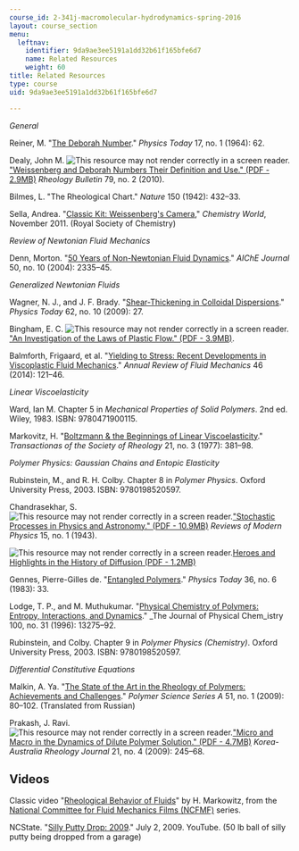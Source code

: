 ```yaml
---
course_id: 2-341j-macromolecular-hydrodynamics-spring-2016
layout: course_section
menu:
  leftnav:
    identifier: 9da9ae3ee5191a1dd32b61f165bfe6d7
    name: Related Resources
    weight: 60
title: Related Resources
type: course
uid: 9da9ae3ee5191a1dd32b61f165bfe6d7

---
```


_General_

Reiner, M. "[The Deborah Number](http://scitation.aip.org/content/aip/magazine/physicstoday/article/17/1/10.1063/1.3051374)." _Physics Today_ 17, no. 1 (1964): 62.

Dealy, John M. ![This resource may not render correctly in a screen reader.](/images/inacessible.gif)["Weissenberg and Deborah Numbers Their Definition and Use." (PDF - 2.9MB)](https://www.rheology.org/sor/Publications/RheoBulletin/RB2010Jul.pdf) _Rheology Bulletin_ 79, no. 2 (2010).

Bilmes, L. "The Rheological Chart." _Nature_ 150 (1942): 432–33.

Sella, Andrea. "[Classic Kit: Weissenberg's Camera](https://www.chemistryworld.com/opinion/classic-kit-weissenbergs-camera/1014829.article)," _Chemistry World_, November 2011. (Royal Society of Chemistry)

_Review of Newtonian Fluid Mechanics_

Denn, Morton. "[50 Years of Non-Newtonian Fluid Dynamics](http://dx.doi.org/10.1002/aic.10357)." _AIChE Journal_ 50, no. 10 (2004): 2335–45.

_Generalized Newtonian Fluids_

Wagner, N. J., and J. F. Brady. "[Shear-Thickening in Colloidal Dispersions](http://scitation.aip.org/content/aip/magazine/physicstoday/article/62/10/10.1063/1.3248476)." _Physics Today_ 62, no. 10 (2009): 27.

Bingham, E. C. ![This resource may not render correctly in a screen reader.](/images/inacessible.gif)["An Investigation of the Laws of Plastic Flow." (PDF - 3.9MB)](http://nvlpubs.nist.gov/nistpubs/bulletin/13/nbsbulletinv13n2p309_A2b.pdf).

Balmforth, Frigaard, et al. "[Yielding to Stress: Recent Developments in Viscoplastic Fluid Mechanics](http://dx.doi.org/10.1146/annurev-fluid-010313-141424)." _Annual Review of Fluid Mechanics_ 46 (2014): 121–46.

_Linear Viscoelasticity_

Ward, Ian M. Chapter 5 in _Mechanical Properties of Solid Polymers_. 2nd ed. Wiley, 1983. ISBN: 9780471900115.

Markovitz, H. "[Boltzmann & the Beginnings of Linear Viscoelasticity](http://dx.doi.org/10.1122/1.549444)." _Transactionas of the Society of Rheology_ 21, no. 3 (1977): 381–98.

_Polymer Physics: Gaussian Chains and Entopic Elasticity_

Rubinstein, M., and R. H. Colby. Chapter 8 in _Polymer Physics_. Oxford University Press, 2003. ISBN: 9780198520597.

Chandrasekhar, S. ![This resource may not render correctly in a screen reader.](/images/inacessible.gif)["Stochastic Processes in Physics and Astronomy." (PDF - 10.9MB)](http://facultystaff.richmond.edu/~olipan/Chandrashekhar.pdf) _Reviews of Modern Physics_ 15, no. 1 (1943).

![This resource may not render correctly in a screen reader.](/images/inacessible.gif)[Heroes and Highlights in the History of Diffusion (PDF - 1.2MB)](http://www.uni-leipzig.de/diffusion/pdf/volume11/diff_fund_11(2009)1.pdf)

Gennes, Pierre-Gilles de. "[Entangled Polymers](http://dx.doi.org/10.1063/1.2915700)." _Physics Today_ 36, no. 6 (1983): 33.

Lodge, T. P., and M. Muthukumar. "[Physical Chemistry of Polymers: Entropy, Interactions, and Dynamics](http://dx.doi.org/10.1021/jp960244z)." _The Journal of Physical Chem_istry 100, no. 31 (1996): 13275–92.

Rubinstein, and Colby. Chapter 9 in _Polymer Physics (Chemistry)_. Oxford University Press, 2003. ISBN: 9780198520597.

_Differential Constitutive Equations_

Malkin, A. Ya. "[The State of the Art in the Rheology of Polymers: Achievements and Challenges](http://dx.doi.org/10.1134/S0965545X09010076)." _Polymer Science Series A_ 51, no. 1 (2009): 80–102. (Translated from Russian)

Prakash, J. Ravi. ![This resource may not render correctly in a screen reader.](/images/inacessible.gif)["Micro and Macro in the Dynamics of Dilute Polymer Solution." (PDF - 4.7MB)](http://www.cheric.org/PDF/KARJ/KR21/KR21-4-0245.pdf) _Korea-Australia Rheology Journal_ 21, no. 4 (2009): 245–68.

Videos
------

Classic video "[Rheological Behavior of Fluids](http://techtv.mit.edu/videos/32591-rheological-behavior-of-fluids)" by H. Markowitz, from the [National Committee for Fluid Mechanics Films (NCFMF)](http://web.mit.edu/hml/ncfmf.html) series.

NCState. "[Silly Putty Drop: 2009](https://www.youtube.com/watch?v=2Zez3v0fGi8)." July 2, 2009. YouTube. (50 lb ball of silly putty being dropped from a garage)